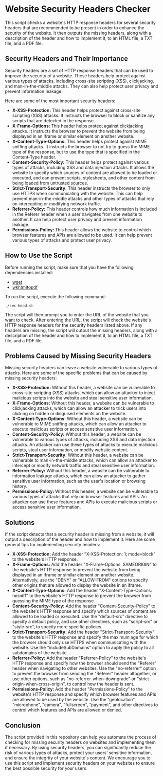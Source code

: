 <h1>Website Security Headers Checker</h1>
<p>This script checks a website's HTTP response headers for several security headers that are recommended to be present in order to enhance the security of the website. It then outputs the missing headers, along with a description of the header and how to implement it, to an HTML file, a TXT file, and a PDF file.</p>
<h2>Security Headers and Their Importance</h2>
<p>Security headers are a set of HTTP response headers that can be used to improve the security of a website. These headers help protect against various types of attacks, including cross-site scripting (XSS), clickjacking, and man-in-the-middle attacks. They can also help protect user privacy and prevent information leakage.</p>
<p>Here are some of the most important security headers:</p>
<ul>
<li><strong>X-XSS-Protection:</strong> This header helps protect against cross-site scripting (XSS) attacks. It instructs the browser to block or sanitize any scripts that are detected in the response.</li>
<li><strong>X-Frame-Options:</strong> This header helps protect against clickjacking attacks. It instructs the browser to prevent the website from being displayed in an iframe or similar element on another website.</li>
<li><strong>X-Content-Type-Options:</strong> This header helps protect against MIME sniffing attacks. It instructs the browser to not try to guess the MIME type of the response, but to use the type that is specified in the Content-Type header.</li>
<li><strong>Content-Security-Policy:</strong> This header helps protect against various types of attacks, including XSS and data injection attacks. It allows the website to specify which sources of content are allowed to be loaded or executed, and can prevent scripts, stylesheets, and other content from being loaded from untrusted sources.</li>
<li><strong>Strict-Transport-Security:</strong> This header instructs the browser to only use HTTPS when communicating with the website. This can help prevent man-in-the-middle attacks and other types of attacks that rely on intercepting or modifying network traffic.</li>
<li><strong>Referrer-Policy:</strong> This header controls how much information is included in the Referer header when a user navigates from one website to another. It can help protect user privacy and prevent information leakage.</li>
<li><strong>Permissions-Policy:</strong> This header allows the website to control which browser features and APIs are allowed to be used. It can help prevent various types of attacks and protect user privacy.</li>
</ul>
<h2>How to Use the Script</h2>
<p>Before running the script, make sure that you have the following dependencies installed:</p>
<ul>
<li><a href="https://www.gnu.org/software/wget/">wget</a></li>
<li><a href="https://wkhtmltopdf.org/">wkhtmltopdf</a></li>
</ul>
<p>To run the script, execute the following command:</p>

<pre><code>./sec-head.sh</code></pre>

<p>The script will then prompt you to enter the URL of the website that you want to check. After entering the URL, the script will check the website's HTTP response headers for the security headers listed above. If any headers are missing, the script will output the missing headers, along with a description of the header and how to implement it, to an HTML file, a TXT file, and a PDF file.</p>
<h2>Problems Caused by Missing Security Headers</h2>
<p>Missing security headers can leave a website vulnerable to various types of attacks. Here are some of the specific problems that can be caused by missing security headers:</p>

<ul>
<li><strong>X-XSS-Protection:</strong> Without this header, a website can be vulnerable to cross-site scripting (XSS) attacks, which can allow an attacker to inject malicious scripts into the website and steal sensitive user information.</li>
<li><strong>X-Frame-Options:</strong> Without this header, a website can be vulnerable to clickjacking attacks, which can allow an attacker to trick users into clicking on hidden or disguised elements on the website.</li>
<li><strong>X-Content-Type-Options:</strong> Without this header, a website can be vulnerable to MIME sniffing attacks, which can allow an attacker to execute malicious scripts or access sensitive user information.</li>
<li><strong>Content-Security-Policy:</strong> Without this header, a website can be vulnerable to various types of attacks, including XSS and data injection attacks. An attacker can use these types of attacks to execute malicious scripts, steal user information, or modify website content.</li>
<li><strong>Strict-Transport-Security:</strong> Without this header, a website can be vulnerable to man-in-the-middle attacks, which can allow an attacker to intercept or modify network traffic and steal sensitive user information.</li>
<li><strong>Referrer-Policy:</strong> Without this header, a website can be vulnerable to information leakage attacks, which can allow an attacker to gather sensitive user information, such as the user's location or browsing history.</li>
<li><strong>Permissions-Policy:</strong> Without this header, a website can be vulnerable to various types of attacks that rely on browser features and APIs. An attacker can use these features and APIs to execute malicious scripts or access sensitive user information.</li>
</ul>
<h2>Solutions</h2>
<p>If the script detects that a security header is missing from a website, it will output a description of the header and how to implement it. Here are some general tips for implementing security headers:</p>
<ul>
<li><strong>X-XSS-Protection:</strong> Add the header "X-XSS-Protection: 1; mode=block" to the website's HTTP response.</li>
<li><strong>X-Frame-Options:</strong> Add the header "X-Frame-Options: SAMEORIGIN" to the website's HTTP response to prevent the website from being displayed in an iframe or similar element on another website. Alternatively, use the "DENY" or "ALLOW-FROM" options to specify other origins that are allowed to display the website in an iframe.</li>
<li><strong>X-Content-Type-Options:</strong> Add the header "X-Content-Type-Options: nosniff" to the website's HTTP response to prevent the browser from guessing the MIME type of the response.</li>
<li><strong>Content-Security-Policy:</strong> Add the header "Content-Security-Policy" to the website's HTTP response and specify which sources of content are allowed to be loaded or executed. Use the "default-src" directive to specify a default policy, and use other directives, such as "script-src" or "style-src", to specify more specific policies.</li>
<li><strong>Strict-Transport-Security:</strong> Add the header "Strict-Transport-Security" to the website's HTTP response and specify the maximum age for which the browser should only use HTTPS when communicating with the website. Use the "includeSubDomains" option to apply the policy to all subdomains of the website.</li>
<li><strong>Referrer-Policy:</strong> Add the header "Referrer-Policy" to the website's HTTP response and specify how the browser should send the "Referer" header when navigating to other websites. Use the "no-referrer" option to prevent the browser from sending the "Referer" header altogether, or use other options, such as "no-referrer-when-downgrade" or "strict-origin-when-cross-origin", to control how the header is sent.</li>

<li><strong>Permissions-Policy:</strong> Add the header "Permissions-Policy" to the website's HTTP response and specify which browser features and APIs are allowed to be used by the website. Use the "geolocation", "microphone", "camera", "fullscreen", "payment", and other directives to control which features and APIs are allowed or denied.</li>
</ul>
<h2>Conclusion</h2>
<p>The script provided in this repository can help you automate the process of checking for missing security headers on websites and implementing them if necessary. By using security headers, you can significantly reduce the risk of various types of attacks, protect your users' sensitive information, and ensure the integrity of your website's content. We encourage you to use this script and implement security headers on your websites to ensure the best possible security for your users.</p>
